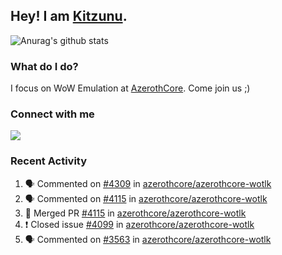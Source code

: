 ## Hey! I am [Kitzunu](https://Github.com/Kitzunu).

![Anurag's github stats](https://github-readme-stats.kitzunu.vercel.app/api?username=Kitzunu&show_icons=true)

### What do I do?

I focus on WoW Emulation at [AzerothCore](https://Github.com/AzerothCore). Come join us ;)

### Connect with me
[![](https://img.shields.io/badge/AzerothCore%20Discord-Connect%20with%20me!-green)](https://discord.com/invite/gkt4y2x)

### Recent Activity

<!--START_SECTION:activity-->
1. 🗣 Commented on [#4309](https://github.com/azerothcore/azerothcore-wotlk/issues/4309) in [azerothcore/azerothcore-wotlk](https://github.com/azerothcore/azerothcore-wotlk)
2. 🗣 Commented on [#4115](https://github.com/azerothcore/azerothcore-wotlk/issues/4115) in [azerothcore/azerothcore-wotlk](https://github.com/azerothcore/azerothcore-wotlk)
3. 🎉 Merged PR [#4115](https://github.com/azerothcore/azerothcore-wotlk/pull/4115) in [azerothcore/azerothcore-wotlk](https://github.com/azerothcore/azerothcore-wotlk)
4. ❗️ Closed issue [#4099](https://github.com/azerothcore/azerothcore-wotlk/issues/4099) in [azerothcore/azerothcore-wotlk](https://github.com/azerothcore/azerothcore-wotlk)
5. 🗣 Commented on [#3563](https://github.com/azerothcore/azerothcore-wotlk/issues/3563) in [azerothcore/azerothcore-wotlk](https://github.com/azerothcore/azerothcore-wotlk)
<!--END_SECTION:activity-->
